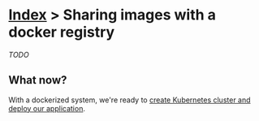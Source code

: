 [Index](index) > Sharing images with a docker registry
======================================================
_TODO_



What now?
---------
With a dockerized system, we're ready to [create Kubernetes cluster and deploy our application](3-kubernetes-and-container-orchestration).
